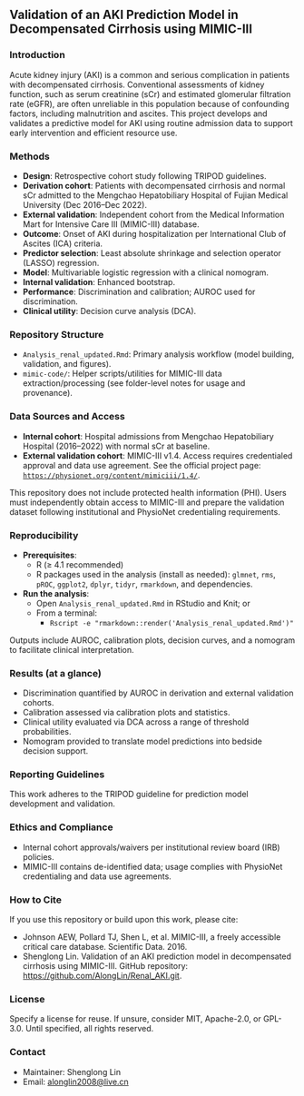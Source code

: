 ## Validation of an AKI Prediction Model in Decompensated Cirrhosis using MIMIC-III

### Introduction
Acute kidney injury (AKI) is a common and serious complication in patients with decompensated cirrhosis. Conventional assessments of kidney function, such as serum creatinine (sCr) and estimated glomerular filtration rate (eGFR), are often unreliable in this population because of confounding factors, including malnutrition and ascites. This project develops and validates a predictive model for AKI using routine admission data to support early intervention and efficient resource use.

### Methods
- **Design**: Retrospective cohort study following TRIPOD guidelines.
- **Derivation cohort**: Patients with decompensated cirrhosis and normal sCr admitted to the Mengchao Hepatobiliary Hospital of Fujian Medical University (Dec 2016–Dec 2022).
- **External validation**: Independent cohort from the Medical Information Mart for Intensive Care III (MIMIC-III) database.
- **Outcome**: Onset of AKI during hospitalization per International Club of Ascites (ICA) criteria.
- **Predictor selection**: Least absolute shrinkage and selection operator (LASSO) regression.
- **Model**: Multivariable logistic regression with a clinical nomogram.
- **Internal validation**: Enhanced bootstrap.
- **Performance**: Discrimination and calibration; AUROC used for discrimination.
- **Clinical utility**: Decision curve analysis (DCA).

### Repository Structure
- `Analysis_renal_updated.Rmd`: Primary analysis workflow (model building, validation, and figures).
- `mimic-code/`: Helper scripts/utilities for MIMIC-III data extraction/processing (see folder-level notes for usage and provenance).

### Data Sources and Access
- **Internal cohort**: Hospital admissions from Mengchao Hepatobiliary Hospital (2016–2022) with normal sCr at baseline.
- **External validation cohort**: MIMIC-III v1.4. Access requires credentialed approval and data use agreement. See the official project page: [`https://physionet.org/content/mimiciii/1.4/`](https://physionet.org/content/mimiciii/1.4/).

This repository does not include protected health information (PHI). Users must independently obtain access to MIMIC-III and prepare the validation dataset following institutional and PhysioNet credentialing requirements.

### Reproducibility
- **Prerequisites**:
  - R (≥ 4.1 recommended)
  - R packages used in the analysis (install as needed): `glmnet`, `rms`, `pROC`, `ggplot2`, `dplyr`, `tidyr`, `rmarkdown`, and dependencies.
- **Run the analysis**:
  - Open `Analysis_renal_updated.Rmd` in RStudio and Knit; or
  - From a terminal:
    - `Rscript -e "rmarkdown::render('Analysis_renal_updated.Rmd')"`

Outputs include AUROC, calibration plots, decision curves, and a nomogram to facilitate clinical interpretation.

### Results (at a glance)
- Discrimination quantified by AUROC in derivation and external validation cohorts.
- Calibration assessed via calibration plots and statistics.
- Clinical utility evaluated via DCA across a range of threshold probabilities.
- Nomogram provided to translate model predictions into bedside decision support.

### Reporting Guidelines
This work adheres to the TRIPOD guideline for prediction model development and validation.

### Ethics and Compliance
- Internal cohort approvals/waivers per institutional review board (IRB) policies.
- MIMIC-III contains de-identified data; usage complies with PhysioNet credentialing and data use agreements.

### How to Cite
If you use this repository or build upon this work, please cite:
- Johnson AEW, Pollard TJ, Shen L, et al. MIMIC-III, a freely accessible critical care database. Scientific Data. 2016.
- Shenglong Lin. Validation of an AKI prediction model in decompensated cirrhosis using MIMIC-III. GitHub repository: https://github.com/AlongLin/Renal_AKI.git.

### License
Specify a license for reuse. If unsure, consider MIT, Apache-2.0, or GPL-3.0. Until specified, all rights reserved.

### Contact
- Maintainer: Shenglong Lin
- Email: alonglin2008@live.cn
